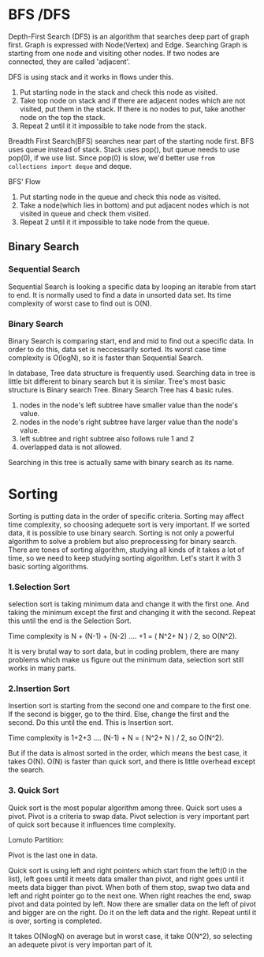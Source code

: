 # BFS /DFS

Depth-First Search  (DFS) is an algorithm that searches deep part of graph first. Graph is expressed with Node(Vertex) and Edge. Searching Graph is starting from one node and visiting other nodes. If two nodes are connected, they are called 'adjacent'.

DFS is using stack and it works in flows under this.

1. Put starting node in the stack and check this node as visited.
2.  Take top node on stack and if there are adjacent nodes which are not visited, put them in the stack. If there is no nodes to put, take another node on the top the stack. 
3.  Repeat 2 until it it impossible to take node from the stack.



Breadth First Search(BFS) searches near part of the starting node first. BFS uses queue instead of stack. Stack uses pop(), but queue needs to use pop(0), if we use list. Since pop(0) is slow, we'd better use `from collections import deque` and deque. 

BFS' Flow

1. Put starting node in the queue and check this node as visited.
2.  Take a node(which lies in bottom) and put adjacent nodes which is not visited in queue and check them visited. 
3.  Repeat 2 until it it impossible to take node from the queue.



## Binary Search

### Sequential Search

Sequential Search is looking a specific data by looping an iterable from start to end.  It is normally used to find a data in unsorted data set. Its time complexity of worst case to find out is O(N).



### Binary Search

Binary Search is comparing start, end and mid to find out a specific data. In order to do this, data set is neccessarily sorted. Its worst case time complexity is O(logN), so it is faster than Sequential Search. 

In database, Tree data structure is frequently used. Searching data in tree is little bit different to binary search but it is similar. Tree's most basic structure is Binary search Tree.  Binary Search Tree has 4 basic rules.

1. nodes in the node's left subtree have smaller value than the node's value.
2. nodes in the node's right subtree have larger value than the node's value.
3. left subtree and right subtree also follows rule 1 and 2
4. overlapped data is not allowed.

Searching in this tree is actually same with binary search as its name.





# Sorting

Sorting is putting data in the order of specific criteria. Sorting may affect time complexity, so choosing adequete sort is very important. If we sorted data, it is possible to use binary search. Sorting is not only a powerful algorithm to solve a problem but also preprocessing for binary search. There are tones of sorting algorithm, studying all kinds of it takes a lot of time, so we need to keep studying sorting algorithm. Let's start it with 3 basic sorting algorithms.

### 1.Selection Sort

selection sort is taking minimum data and change it with the first one. And taking the minimum except the first and changing it with the second. Repeat this until the end is the Selection Sort.

Time complexity is N + (N-1) + (N-2) .... +1 = ( N^2+ N ) / 2, so O(N^2).

It is very brutal way to sort data, but in coding problem, there are many problems which make us figure out the minimum data, selection sort still works in many parts.

### 2.Insertion Sort 

Insertion sort is starting from the second one and compare to the first one. If the second is bigger, go to the third. Else, change the first and the second. Do this until the end. This is Insertion sort. 

Time complexity is 1+2+3 .... (N-1) + N = ( N^2+ N ) / 2, so O(N^2).

But if the data is almost sorted in the order, which means the best case, it takes O(N). O(N) is faster than quick sort, and there is little overhead except the search. 

### 3. Quick Sort

Quick sort is the most popular algorithm among three. Quick sort uses a pivot. Pivot is a criteria to swap data. Pivot selection is very important part of quick sort because it influences time complexity.

Lomuto Partition:

Pivot is the last one in data.

Quick sort is using left and right pointers which start from the left(0 in the list), left goes until it meets data smaller than pivot, and right goes until it meets data bigger than pivot. When both of them stop, swap two data and left and right pointer go to the next one. When right reaches the end, swap pivot and data pointed by left. Now there are smaller data on the left of pivot and bigger are on the right. Do it on the left data and the right. Repeat until it is over, sorting is completed. 

It takes O(NlogN) on average but in worst case, it take O(N^2), so selecting an adequete pivot is very importan part of it.



